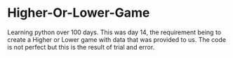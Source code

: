 # Higher-Or-Lower-Game

Learning python over 100 days. This was day 14, the requirement being to create a Higher or Lower game with data that was provided to us. The code is not perfect but this is the result of trial and error.
